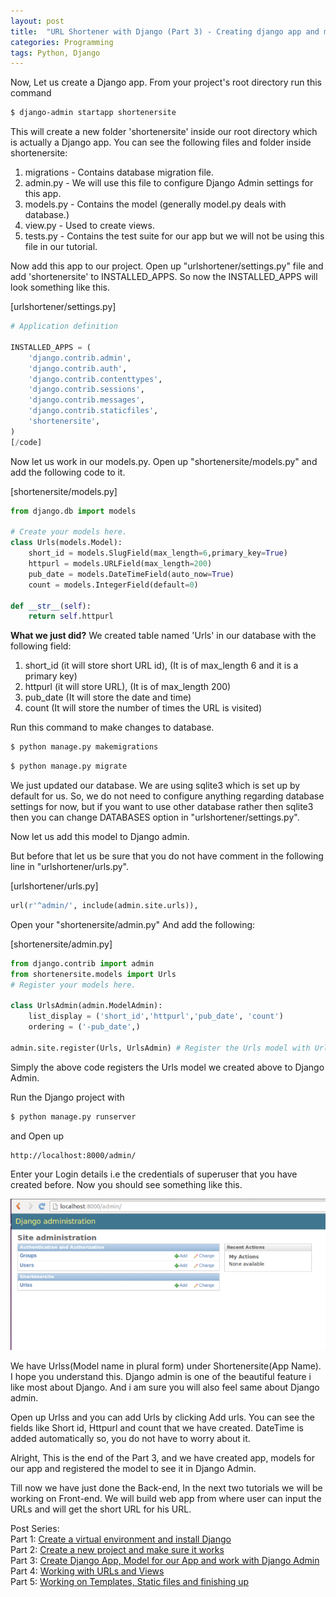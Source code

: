 ```yaml
---
layout: post
title:  "URL Shortener with Django (Part 3) - Creating django app and model"
categories: Programming
tags: Python, Django
---
```

Now, Let us create a Django app. From your project's root directory run this command

```bash
$ django-admin startapp shortenersite
```

This will create a new folder 'shortenersite' inside our root directory which is actually a Django app. You can see the following files and folder inside shortenersite:
<ol>
 	<li>migrations - Contains database migration file.</li>
 	<li>admin.py - We will use this file to configure Django Admin settings for this app.</li>
 	<li>models.py - Contains the model (generally model.py deals with database.)</li>
 	<li>view.py - Used to create views.</li>
 	<li>tests.py - Contains the test suite for our app but we will not be using this file in our tutorial.</li>
</ol>
Now add this app to our project. Open up "urlshortener/settings.py" file and add 'shortenersite' to INSTALLED_APPS. So now the INSTALLED_APPS will look something like this.

[urlshortener/settings.py]

```python
# Application definition

INSTALLED_APPS = (
    'django.contrib.admin',
    'django.contrib.auth',
    'django.contrib.contenttypes',
    'django.contrib.sessions',
    'django.contrib.messages',
    'django.contrib.staticfiles',
    'shortenersite',
)
[/code]
```

Now let us work in our models.py. Open up "shortenersite/models.py" and add the following code to it.

[shortenersite/models.py]

```python
from django.db import models

# Create your models here.
class Urls(models.Model):
    short_id = models.SlugField(max_length=6,primary_key=True)
    httpurl = models.URLField(max_length=200)
    pub_date = models.DateTimeField(auto_now=True)
    count = models.IntegerField(default=0)

def __str__(self):
    return self.httpurl
```

<b>What we just did?</b>
We created table named 'Urls' in our database with the following field:
<ol>
 	<li>short_id (it will store short URL id), (It is of max_length 6 and it is a primary key)</li>
 	<li>httpurl (it will store URL), (It is of max_length 200)</li>
 	<li>pub_date (It will store the date and time)</li>
 	<li>count (It will store the number of times the URL is visited)</li>
</ol>
Run this command to make changes to database.

```bash
$ python manage.py makemigrations
```
```bash
$ python manage.py migrate
```

We just updated our database. We are using sqlite3 which is set up by default for us. So, we do not need to configure anything regarding database settings for now, but if you want to use other database rather then sqlite3 then you can change DATABASES option in "urlshortener/settings.py".

Now let us add this model to Django admin.

But before that let us be sure that you do not have comment in the following line in "urlshortener/urls.py".

[urlshortener/urls.py]

```python
url(r'^admin/', include(admin.site.urls)),
```

Open your "shortenersite/admin.py" And add the following:

[shortenersite/admin.py]

```python
from django.contrib import admin
from shortenersite.models import Urls
# Register your models here.

class UrlsAdmin(admin.ModelAdmin):
    list_display = ('short_id','httpurl','pub_date', 'count')
    ordering = ('-pub_date',)

admin.site.register(Urls, UrlsAdmin) # Register the Urls model with UrlsAdmin options
```

Simply the above code registers the Urls model we created above to Django Admin.

Run the Django project with

```bash
$ python manage.py runserver
```

and Open up

```
http://localhost:8000/admin/
```

Enter your Login details i.e the credentials of superuser that you have created before. Now you should see something like this.

![django admin](/assets/post-images/2015/django_admin.png)

We have Urlss(Model name in plural form) under Shortenersite(App Name). I hope you understand this. Django admin is one of the beautiful feature i like most about Django. And i am sure you will also feel same about Django admin.

Open up Urlss and you can add Urls by clicking Add urls. You can see the fields like Short id, Httpurl and count that we have created. DateTime is added automatically so, you do not have to worry about it.

Alright, This is the end of the Part 3, and we have created app, models for our app and registered the model to see it in Django Admin.

Till now we have just done the Back-end, In the next two tutorials we will be working on Front-end. We will build web app from where user can input the URLs and will get the short URL for his URL.

Post Series: <br/>
Part 1: [Create a virtual environment and install Django](https://sudeepacharya.com.np/blog/2015/01/11/urlshortener-with-django-create-virtual-environment-install-django/)<br/>
Part 2: [Create a new project and make sure it works](https://sudeepacharya.com.np/blog/2015/01/12/urlshortener-with-django-creating-new-django-project/)<br/>
Part 3: [Create Django App, Model for our App and work with Django Admin](https://sudeepacharya.com.np/blog/2015/01/13/urlshortener-with-django-creating-app-model/)<br/>
Part 4: [Working with URLs and Views](https://sudeepacharya.com.np/blog/2015/01/14/urlshortener-with-django-urls-and-views/)<br/>
Part 5: [Working on Templates, Static files and finishing up](https://sudeepacharya.com.np/blog/2015/01/15/urlshortener-with-django-working-with-templates/)<br/>
